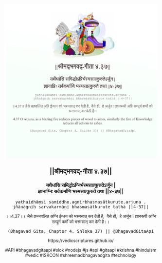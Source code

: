 <img src="../../asset/BG_4_37.png"/>
<center><h2>||श्रीमद्‍भगवद्‍-गीता ४.३७||</h2>
<h3>यथैधांसि समिद्धोऽग्निर्भस्मसात्कुरुतेऽर्जुन |<br/>ज्ञानाग्निः सर्वकर्माणि भस्मसात्कुरुते तथा ||४-३७||</h3>
<pre>yathaidhāṃsi samiddho.agnirbhasmasātkurute.arjuna .<br/>jñānāgniḥ sarvakarmāṇi bhasmasātkurute tathā ||4-37||</pre>
<p>।।4.37।। जैसे प्रज्जवलित अग्नि ईन्धन को भस्मसात् कर देती है,  वैसे ही,  हे अर्जुन ! ज्ञानरूपी अग्नि सम्पूर्ण कर्मों को भस्मसात् कर देती है।।</p>
<pre>(Bhagavad Gita, Chapter 4, Shloka 37) || @BhagavadGitaApi</pre><p>https://vedicscriptures.github.io/</p><p>#API #bhagavadgitaapi #slok #nodejs #js #api #gitaapi #krishna #hinduism #vedic #ISKCON #shreemadbhagavadgita #technology</p></center>